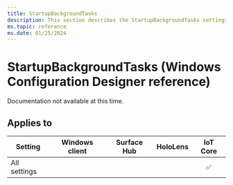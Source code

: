 ```yaml
---
title: StartupBackgroundTasks
description: This section describes the StartupBackgroundTasks settings that you can configure in provisioning packages for Windows 10 using Windows Configuration Designer.
ms.topic: reference
ms.date: 01/25/2024
---
```


# StartupBackgroundTasks (Windows Configuration Designer reference)

Documentation not available at this time.

## Applies to

| Setting   | Windows client | Surface Hub | HoloLens | IoT Core |
| --- | :---: | :---: | :---: | :---: |
| All settings |  |  |  |  ✅ |
